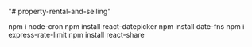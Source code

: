 "# property-rental-and-selling"

npm i node-cron
npm install react-datepicker
npm install date-fns
npm i express-rate-limit
npm install react-share
